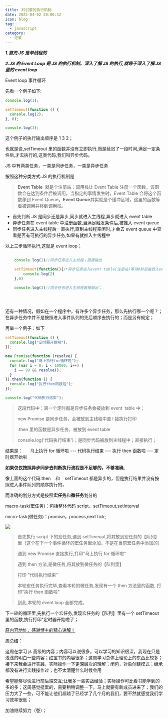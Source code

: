 ```yaml
---
title: JS引擎的执行机制
date: 2022-04-02 20:06:12
icon: blog
tag:
  - javascript
category:
  - 记录
---
```


<!--more-->

_**1.首先 JS 是单线程的**_

**_2.JS 的 Event Loop 是 JS 的执行机制。深入了解 JS 的执行,就等于深入了解 JS 里的 event loop_**

Event loop 事件循环

先看一个例子如下:

```javascript
console.log(1);

setTimeout(function () {
  console.log(2);
}, 0);

console.log(3);
```

这个例子的执行输出顺序是 1 3 2；

也就是说,setTimeout 里的函数并没有立即执行,而是延迟了一段时间,满足一定条件后,才去执行的,这类代码,我们叫异步代码。

JS 中有两类任务，一类是同步任务，一类是异步任务

按照这种分类方式:JS 的执行机制是

> **Event Table**  就是个注册站：调用栈让 Event Table 注册一个函数，该函数会在达到条件后被调用。当指定的事情发生时，Event Table 会将这个函数移到 Event Queue。**Event Queue**其实就是个缓冲区域，这里的函数等着被调用并移到调用栈。

- 首先判断 JS 是同步还是异步,同步就进入主线程,异步就进入 event table
- 异步任务在 event table 中注册函数,当满足触发条件后,被推入 event queue
- 同步任务进入主线程后一直执行,直到主线程空闲时,才会去 event queue 中查看是否有可执行的异步任务,如果有就推入主线程中

以上三步循环执行,这就是 event loop；

```javascript
​
    console.log(1)//同步任务进入主线程；直接输出

    setTimeout(function(){/*异步任务进入event table(注册站)等待0秒后被放入event queue(缓冲区)中；待主线程行完成后在去缓冲区中看看有没有任务，再执行*/
        console.log(2)
    },0)

    console.log(3)//同步任务进入主线程直接输出；


​
```

还有一种情况，假如在一个程序中，有许多个异步任务，那么先执行哪一个呢？；在异步任务中并不是按照进入事件队列的先后顺序去执行的；而是另有规定；

再举一个例子：如下

```javascript
setTimeout(function () {
  console.log("定时器开始啦");
});

new Promise(function (resolve) {
  console.log("马上执行for循环啦");
  for (var i = 0; i < 10000; i++) {
    i == 99 && resolve();
  }
}).then(function () {
  console.log("执行then函数啦");
});

console.log("代码执行结束");
```

> 这段代码中；第一个定时器是异步任务会被放到 event  table 中；
>
> new Promise 是同步任务，会被放到主线程中直 l 接执行打印
>
> .then 里的函数是异步任务，被放到 event table
>
> console.log\('代码执行结束'\)；是同步代码被放到主线程中；直接执行；

结果是：      马上执行 for 循环啦 \--- 代码执行结束 \--- 执行 then 函数啦 \--- 定时器开始啦

**如果仅仅按照异步同步去判断执行流程是不足够的，不够准确,**

像上面的这个代码.then    和    setTimeout 都是异步的，但是执行结果并没有按照进入事件队列的顺序执行的，

而准确的划分方式是按照**宏任务**和**微任务**划分的

macro-task\(宏任务\)：包括整体代码 script，setTimeout,setInterval

micro-task\(微任务\)：promise，process,nextTick;

![](https://img-blog.csdnimg.cn/b93c9dddfb2246af9f5960c0edf540bd.webp?x-oss-process=image/watermark,type_d3F5LXplbmhlaQ,shadow_50,text_Q1NETiBA5rqQ5YiD,size_20,color_FFFFFF,t_70,g_se,x_16)

> 首先执行 script 下的宏任务,遇到 setTimeout,将其放到宏任务的【队列】里（这个在下一个事件循环的宏任务里添加，不是在当前宏任务中添加的）
>
> 遇到 new Promise 直接执行,打印"马上执行 for 循环啦"
>
> 遇到 then 方法,是微任务,将其放到微任务的【队列里】
>
> 打印 "代码执行结束"
>
> 本轮宏任务执行完毕,查看本轮的微任务,发现有一个 then 方法里的函数, 打印"执行 then 函数啦"
>
> 到此,本轮的 event loop 全部完成。

下一轮的循环里,先执行一个宏任务,发现宏任务的【队列】里有一个 setTimeout 里的函数,执行打印"定时器开始啦了；

[原内容地址，感谢博主的精心讲解！](https://segmentfault.com/a/1190000012806637 "原内容地址，感谢博主的精心讲解！")

周总结：

这周在学习 js 高级的内容；内容可以说很多，可以学习的知识很深，我现在只是浅浅的明白一些内容；红宝书的内容很多；这周学习总体上理论上的东西比较多；接下来我会进行实践，实际操作一下更深层次的理解；闭包，对象创建模式；继承都没有进行实践操作过；也不太清楚什么时候会用

希望能够尽快进行前后端交互;让我多一些实战经验；实际操作可比看书能学到的多的多；这周感觉挺累的，需要稍稍调整一下，马上就要有新成员进来了；我们的压力大了一些，可不能让他们超越了已经学了几个月的我们，要不然就感觉我们学习效率很低；

加油继续努力（卷）；
